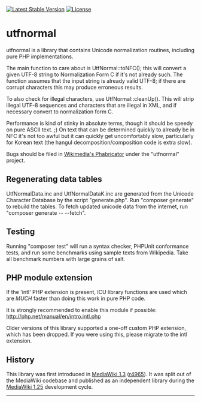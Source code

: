 [![Latest Stable Version](https://poser.pugx.org/wikimedia/utfnormal/v/stable.svg)](https://packagist.org/packages/wikimedia/utfnormal) [![License](https://poser.pugx.org/wikimedia/utfnormal/license.svg)](https://packagist.org/packages/wikimedia/utfnormal)

utfnormal
=========

utfnormal is a library that contains Unicode normalization routines, including
pure PHP implementations.

The main function to care about is UtfNormal::toNFC(); this will convert
a given UTF-8 string to Normalization Form C if it's not already such.
The function assumes that the input string is already valid UTF-8; if there
are corrupt characters this may produce erroneous results.

To also check for illegal characters, use UtfNormal::cleanUp(). This will
strip illegal UTF-8 sequences and characters that are illegal in XML, and
if necessary convert to normalization form C.

Performance is kind of stinky in absolute terms, though it should be speedy
on pure ASCII text. ;) On text that can be determined quickly to already be
in NFC it's not too awful but it can quickly get uncomfortably slow,
particularly for Korean text (the hangul decomposition/composition code is
extra slow).

Bugs should be filed in [Wikimedia's Phabricator] under the "utfnormal" project.

Regenerating data tables
------------------------
UtfNormalData.inc and UtfNormalDataK.inc are generated from the Unicode
Character Database by the script "generate.php". Run "composer generate"
to rebuild the tables. To fetch updated unicode data from the internet,
run "composer generate -- --fetch".


Testing
-------

Running "composer test" will run a syntax checker, PHPUnit conformance tests,
and run some benchmarks using sample texts from Wikipedia. Take all benchmark
numbers with large grains of salt.


PHP module extension
--------------------

If the 'intl' PHP extension is present, ICU library functions are used which
are *MUCH* faster than doing this work in pure PHP code.

It is strongly recommended to enable this module if possible:
http://php.net/manual/en/intro.intl.php

Older versions of this library supported a one-off custom PHP extension,
which has been dropped. If you were using this, please migrate to the
intl extension.

History
-------
This library was first introduced in [MediaWiki 1.3][] ([r4965]). It was
split out of the MediaWiki codebase and published as an independent library
during the [MediaWiki 1.25][] development cycle.

---
[Wikimedia's Phabricator]: https://phabricator.wikimedia.org/maniphest/task/create/?projects=utfnormal
[MediaWiki 1.3]: https://www.mediawiki.org/wiki/MediaWiki_1.3
[r4965]: https://www.mediawiki.org/wiki/Special:Code/MediaWiki/4965
[MediaWiki 1.25]: https://www.mediawiki.org/wiki/MediaWiki_1.25

